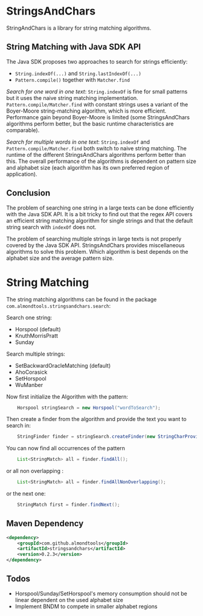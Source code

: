 StringsAndChars
===============
StringAndChars is a library for string matching algorithms.

String Matching with Java SDK API
---------------------------------
The Java SDK proposes two approaches to search for strings efficiently:

* `String.indexOf(...)` and `String.lastIndexOf(...)`
* `Pattern.compile()` together with `Matcher.find`

*Search for one word in one text*: `String.indexOf` is fine for small patterns but it uses the naive string matching implementation. `Pattern.compile/Matcher.find` with constant strings uses a variant of the Boyer-Moore string-matching algorithm, which is more efficient. Performance gain beyond Boyer-Moore is limited (some StringsAndChars algorithms perform better, but the basic runtime characteristics are comparable). 

*Search for multiple words in one text*: `String.indexOf` and `Pattern.compile/Matcher.find` both switch to naive string matching. The runtime of the different StringsAndChars algorithms perform better than this. The overall performance of the algorithms is dependent on  pattern size and alphabet size (each algorithm has its own preferred region of application). 

Conclusion
----------
The problem of searching one string in a large texts can be done efficiently with the Java SDK API. It is a bit tricky to find out that the regex API covers an efficient string matching algorithm for single strings and that the default string search with `indexOf` does not.

The problem of searching multiple strings in large texts is not properly covered by the Java SDK API. StringsAndChars provides miscellaneous algorithms to solve this problem. Which algorithm is best depends on the alphabet size and the average pattern size.


String Matching
===============
The string matching algorithms can be found in the package `com.almondtools.stringsandchars.search`:

Search one string:
 - Horspool (default)
 - KnuthMorrisPratt
 - Sunday

Search multiple strings:
 - SetBackwardOracleMatching (default)
 - AhoCorasick
 - SetHorspool
 - WuManber

Now first initialize the Algorithm with the pattern:

```Java
	Horspool stringSearch = new Horspool("wordToSearch");
```

Then create a finder from the algorithm and provide the text you want to search in:

```Java
	StringFinder finder = stringSearch.createFinder(new StringCharProvider("text with wordToSearch in it", 0));
```

You can now find all occurrences of the pattern

```Java
	List<StringMatch> all = finder.findAll();
```

or all non overlapping :

```Java
	List<StringMatch> all = finder.findAllNonOverlapping();
```

or the next one:

```Java
	StringMatch first = finder.findNext();
```

Maven Dependency
----------------

```xml
<dependency>
	<groupId>com.github.almondtools</groupId>
	<artifactId>stringsandchars</artifactId>
	<version>0.2.3</version>
</dependency>
```

Todos
-----
- Horspool/Sunday/SetHorspool's memory consumption should not be linear dependent on the used alphabet size
- Implement BNDM to compete in smaller alphabet regions
